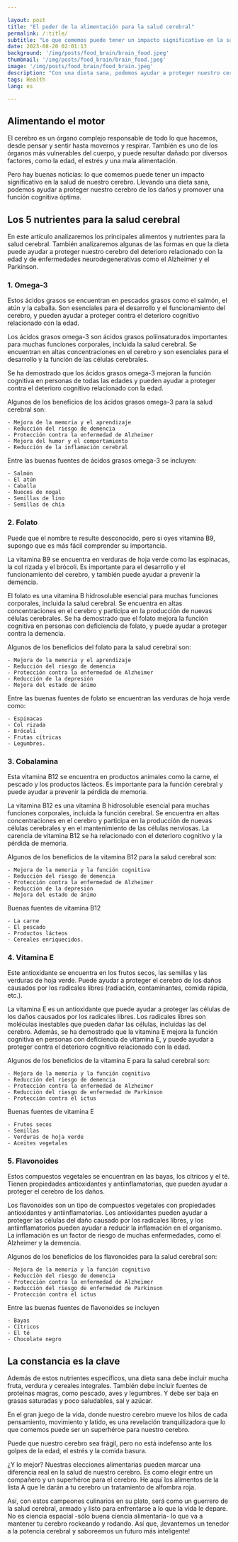 ```yaml
---

layout: post 
title: "El poder de la alimentación para la salud cerebral"
permalink: /:title/ 
subtitle: "Lo que comemos puede tener un impacto significativo en la salud de nuestro cerebro."
date: 2023-08-20 02:01:13 
background: '/img/posts/food_brain/brain_food.jpeg'
thumbnail: '/img/posts/food_brain/brain_food.jpeg'
image: '/img/posts/food_brain/food_brain.jpeg'
description: "Con una dieta sana, podemos ayudar a proteger nuestro cerebro de los daños y promover una función cognitiva óptima."
tags: Health
lang: es

---
```



## Alimentando el motor

El cerebro es un órgano complejo responsable de todo lo que hacemos, desde pensar y sentir hasta movernos y respirar. También es uno de los órganos más vulnerables del cuerpo, y puede resultar dañado por diversos factores, como la edad, el estrés y una mala alimentación.

Pero hay buenas noticias: lo que comemos puede tener un impacto significativo en la salud de nuestro cerebro. Llevando una dieta sana, podemos ayudar a proteger nuestro cerebro de los daños y promover una función cognitiva óptima.

## Los 5 nutrientes para la salud cerebral

En este artículo analizaremos los principales alimentos y nutrientes para la salud cerebral. También analizaremos algunas de las formas en que la dieta puede ayudar a proteger nuestro cerebro del deterioro relacionado con la edad y de enfermedades neurodegenerativas como el Alzheimer y el Parkinson.

### 1. Omega-3

Estos ácidos grasos se encuentran en pescados grasos como el salmón, el atún y la caballa. Son esenciales para el desarrollo y el funcionamiento del cerebro, y pueden ayudar a proteger contra el deterioro cognitivo relacionado con la edad.

Los ácidos grasos omega-3 son ácidos grasos poliinsaturados importantes para muchas funciones corporales, incluida la salud cerebral. Se encuentran en altas concentraciones en el cerebro y son esenciales para el desarrollo y la función de las células cerebrales.

Se ha demostrado que los ácidos grasos omega-3 mejoran la función cognitiva en personas de todas las edades y pueden ayudar a proteger contra el deterioro cognitivo relacionado con la edad.

Algunos de los beneficios de los ácidos grasos omega-3 para la salud cerebral son:

    - Mejora de la memoria y el aprendizaje
    - Reducción del riesgo de demencia
    - Protección contra la enfermedad de Alzheimer
    - Mejora del humor y el comportamiento
    - Reducción de la inflamación cerebral

Entre las buenas fuentes de ácidos grasos omega-3 se incluyen:

    - Salmón
    - El atún
    - Caballa
    - Nueces de nogal
    - Semillas de lino
    - Semillas de chía


### 2. Folato

Puede que el nombre te resulte desconocido, pero si oyes vitamina B9, supongo que es más fácil comprender su importancia.

La vitamina B9 se encuentra en verduras de hoja verde como las espinacas, la col rizada y el brócoli. Es importante para el desarrollo y el funcionamiento del cerebro, y también puede ayudar a prevenir la demencia.

El folato es una vitamina B hidrosoluble esencial para muchas funciones corporales, incluida la salud cerebral. Se encuentra en altas concentraciones en el cerebro y participa en la producción de nuevas células cerebrales. Se ha demostrado que el folato mejora la función cognitiva en personas con deficiencia de folato, y puede ayudar a proteger contra la demencia.

Algunos de los beneficios del folato para la salud cerebral son:

    - Mejora de la memoria y el aprendizaje
    - Reducción del riesgo de demencia
    - Protección contra la enfermedad de Alzheimer
    - Reducción de la depresión
    - Mejora del estado de ánimo


Entre las buenas fuentes de folato se encuentran las verduras de hoja verde como:

    - Espinacas
    - Col rizada
    - Brócoli
    - Frutas cítricas
    - Legumbres.

### 3. Cobalamina

Esta vitamina B12 se encuentra en productos animales como la carne, el pescado y los productos lácteos. Es importante para la función cerebral y puede ayudar a prevenir la pérdida de memoria.

La vitamina B12 es una vitamina B hidrosoluble esencial para muchas funciones corporales, incluida la función cerebral. Se encuentra en altas concentraciones en el cerebro y participa en la producción de nuevas células cerebrales y en el mantenimiento de las células nerviosas. La carencia de vitamina B12 se ha relacionado con el deterioro cognitivo y la pérdida de memoria.

Algunos de los beneficios de la vitamina B12 para la salud cerebral son:

    - Mejora de la memoria y la función cognitiva
    - Reducción del riesgo de demencia
    - Protección contra la enfermedad de Alzheimer
    - Reducción de la depresión
    - Mejora del estado de ánimo

Buenas fuentes de vitamina B12

    - La carne
    - El pescado
    - Productos lácteos
    - Cereales enriquecidos.

### 4. Vitamina E

Este antioxidante se encuentra en los frutos secos, las semillas y las verduras de hoja verde. Puede ayudar a proteger el cerebro de los daños causados por los radicales libres (radiación, contaminantes, comida rápida, etc.).

La vitamina E es un antioxidante que puede ayudar a proteger las células de los daños causados por los radicales libres. Los radicales libres son moléculas inestables que pueden dañar las células, incluidas las del cerebro. Además, se ha demostrado que la vitamina E mejora la función cognitiva en personas con deficiencia de vitamina E, y puede ayudar a proteger contra el deterioro cognitivo relacionado con la edad.

Algunos de los beneficios de la vitamina E para la salud cerebral son:

    - Mejora de la memoria y la función cognitiva
    - Reducción del riesgo de demencia
    - Protección contra la enfermedad de Alzheimer
    - Reducción del riesgo de enfermedad de Parkinson
    - Protección contra el ictus

Buenas fuentes de vitamina E

    - Frutos secos
    - Semillas
    - Verduras de hoja verde
    - Aceites vegetales

### 5. Flavonoides

Estos compuestos vegetales se encuentran en las bayas, los cítricos y el té. Tienen propiedades antioxidantes y antiinflamatorias, que pueden ayudar a proteger el cerebro de los daños.

Los flavonoides son un tipo de compuestos vegetales con propiedades antioxidantes y antiinflamatorias. Los antioxidantes pueden ayudar a proteger las células del daño causado por los radicales libres, y los antiinflamatorios pueden ayudar a reducir la inflamación en el organismo. La inflamación es un factor de riesgo de muchas enfermedades, como el Alzheimer y la demencia.

Algunos de los beneficios de los flavonoides para la salud cerebral son:

    - Mejora de la memoria y la función cognitiva
    - Reducción del riesgo de demencia
    - Protección contra la enfermedad de Alzheimer
    - Reducción del riesgo de enfermedad de Parkinson
    - Protección contra el ictus

Entre las buenas fuentes de flavonoides se incluyen

    - Bayas
    - Cítricos
    - El té
    - Chocolate negro

## La constancia es la clave

Además de estos nutrientes específicos, una dieta sana debe incluir mucha fruta, verdura y cereales integrales. También debe incluir fuentes de proteínas magras, como pescado, aves y legumbres. Y debe ser baja en grasas saturadas y poco saludables, sal y azúcar.

En el gran juego de la vida, donde nuestro cerebro mueve los hilos de cada pensamiento, movimiento y latido, es una revelación tranquilizadora que lo que comemos puede ser un superhéroe para nuestro cerebro.

Puede que nuestro cerebro sea frágil, pero no está indefenso ante los golpes de la edad, el estrés y la comida basura.

¿Y lo mejor? Nuestras elecciones alimentarias pueden marcar una diferencia real en la salud de nuestro cerebro. Es como elegir entre un compañero y un superhéroe para el cerebro. He aquí los alimentos de la lista A que le darán a tu cerebro un tratamiento de alfombra roja.

Así, con estos campeones culinarios en su plato, será como un guerrero de la salud cerebral, armado y listo para enfrentarse a lo que la vida le depare. No es ciencia espacial -sólo buena ciencia alimentaria- lo que va a mantener tu cerebro rockeando y rodando. Así que, ¡levantemos un tenedor a la potencia cerebral y saboreemos un futuro más inteligente!